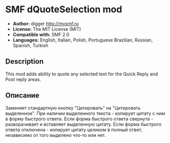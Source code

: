# SMF dQuoteSelection mod
* **Author:** digger http://mysmf.ru
* **License:** The MIT License (MIT)
* **Compatible with:** SMF 2.0
* **Languages:** English, Italian, Polish, Portuguese Brazilian, Russian, Spanish, Turkish 

## Description
This mod adds ability to quote any selected text for the Quick Reply and Post reply areas.

## Описание
Заменяет стандартную кнопку "Цитировать" на "Цитировать выделенное".
При наличии выделенного текста - копирует цитату с ним в форму быстрого ответа. Если форма быстрого ответа свернута - разворачивает и вставляет выделенную цитату.
Если форма быстрого ответа отключена - копирует цитату целиком в полный ответ, независимо от того выделено что-то или нет.